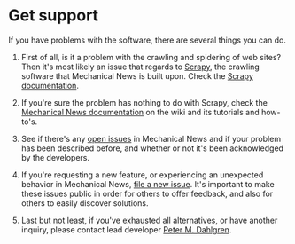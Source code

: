 # Get support

If you have problems with the software, there are several things you can do.

1. First of all, is it a problem with the crawling and spidering of web sites? Then it's most likely an issue that regards to [Scrapy](https://scrapy.org/), the crawling software that Mechanical News is built upon. Check the [Scrapy documentation](https://docs.scrapy.org/en/latest/).

2. If you're sure the problem has nothing to do with Scrapy, check the [Mechanical News documentation](https://github.com/peterdalle/mechanicalnews/wiki) on the wiki and its tutorials and how-to's.

2. See if there's any [open issues](https://github.com/peterdalle/mechanicalnews/issues) in Mechanical News and if your problem has been described before, and whether or not it's been acknowledged by the developers.

3. If you're requesting a new feature, or experiencing an unexpected behavior in Mechanical News, [file a new issue](https://github.com/peterdalle/mechanicalnews/issues/new). It's important to make these issues public in order for others to offer feedback, and also for others to easily discover solutions.

4. Last but not least, if you've exhausted all alternatives, or have another inquiry, please contact lead developer [Peter M. Dahlgren](https://peterdahlgren.com/contact/).